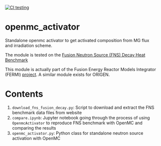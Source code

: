 [![CI testing](https://github.com/jbae11/openmc_activator/actions/workflows/ci.yml/badge.svg)](https://github.com/jbae11/openmc_activator/actions/workflows/ci.yml)

# openmc_activator

Standalone openmc activator to get activated composition from MG flux and irradiation scheme.

The module is tested on the [Fusion Neutron Source (FNS) Decay Heat Benchmark](https://nds.iaea.org/conderc/fusion/)

This module is actually part of the Fusion Energy Reactor Models Integrator (FERMI) [project](https://code.ornl.gov/4ib/fermi). A similar module exists for ORIGEN.

# Contents
1. `download_fns_fusion_decay.py`: Script to download and extract the FNS benchmark data files from website
2. `compare.ipynb`: Jupyter notebook going through the process of using `OpenmcActivator` to reproduce FNS benchmark with OpenMC and comparing the results
3. `openmc_activator.py`: Python class for standalone neutron source activation with OpenMC
